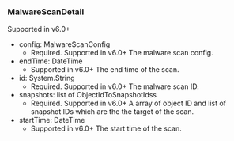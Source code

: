 ### MalwareScanDetail
Supported in v6.0+

- config: MalwareScanConfig
  - Required. Supported in v6.0+
  The malware scan config.
- endTime: DateTime
  - Supported in v6.0+
  The end time of the scan.
- id: System.String
  - Required. Supported in v6.0+
  The malware scan ID.
- snapshots: list of ObjectIdToSnapshotIdss
  - Required. Supported in v6.0+
  A array of object ID and list of snapshot IDs which are the the target of the scan.
- startTime: DateTime
  - Supported in v6.0+
  The start time of the scan.
